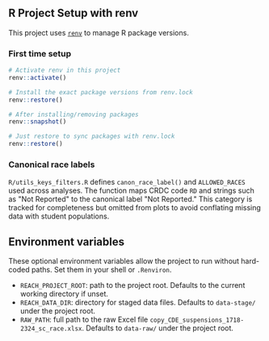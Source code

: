 ## R Project Setup with renv

This project uses [`renv`](https://rstudio.github.io/renv/) to manage R package versions.

### First time setup
```r
# Activate renv in this project
renv::activate()

# Install the exact package versions from renv.lock
renv::restore()

# After installing/removing packages
renv::snapshot()

# Just restore to sync packages with renv.lock
renv::restore()
```

### Canonical race labels

`R/utils_keys_filters.R` defines `canon_race_label()` and `ALLOWED_RACES` used across analyses. The function maps CRDC code `RD` and strings such as "Not Reported" to the canonical label "Not Reported." This category is tracked for completeness but omitted from plots to avoid conflating missing data with student populations.


## Environment variables

These optional environment variables allow the project to run without hard-coded paths. Set them in your shell or `.Renviron`.

- `REACH_PROJECT_ROOT`: path to the project root. Defaults to the current working directory if unset.
- `REACH_DATA_DIR`: directory for staged data files. Defaults to `data-stage/` under the project root.
- `RAW_PATH`: full path to the raw Excel file `copy_CDE_suspensions_1718-2324_sc_race.xlsx`. Defaults to `data-raw/` under the project root.

